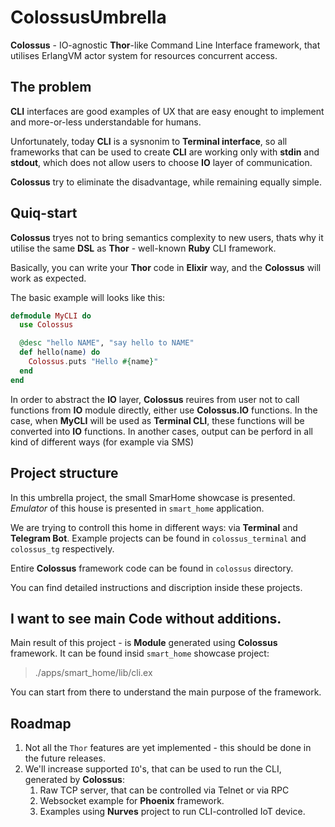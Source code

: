 # ColossusUmbrella

**Colossus** - IO-agnostic **Thor**-like Command Line Interface framework, that utilises ErlangVM actor system for resources concurrent access.

## The problem

**CLI** interfaces are good examples of UX that are easy enought to implement and more-or-less understandable for humans.

Unfortunately, today **CLI** is a sysnonim to **Terminal interface**, so all frameworks that can be used to create **CLI** are working only with **stdin** and **stdout**,
which does not allow users to choose **IO** layer of communication.

**Colossus** try to eliminate the disadvantage, while remaining equally simple.

## Quiq-start

**Colossus** tryes not to bring semantics complexity to new users, thats why it utilise the same **DSL** as **Thor** - well-known **Ruby** CLI framework.

Basically, you can write your **Thor** code in **Elixir** way, and the **Colossus** will work as expected.

The basic example will looks like this:

```elixir
defmodule MyCLI do
  use Colossus

  @desc "hello NAME", "say hello to NAME"
  def hello(name) do
    Colossus.puts "Hello #{name}"
  end
end
```

In order to abstract the **IO** layer, **Colossus** reuires from user not to call functions from **IO** module directly, either use **Colossus.IO** functions.
In the case, when **MyCLI** will be used as **Terminal CLI**, these functions will be converted into **IO** functions.
In another cases, output can be perford in all kind of different ways (for example via SMS)


## Project structure

In this umbrella project, the small SmarHome showcase is presented. *Emulator* of this house is presented in `smart_home` application.

We are trying to controll this home in different ways: via **Terminal** and **Telegram Bot**. Example projects can be found in `colossus_terminal` and `colossus_tg` respectively.

Entire **Colossus** framework code can be found in `colossus` directory.

You can find detailed instructions and discription inside these projects.

## I want to see main Code without additions.

Main result of this project - is **Module** generated using **Colossus** framework. It can be found insid `smart_home` showcase project:

> ./apps/smart_home/lib/cli.ex

You can start from there to understand the main purpose of the framework.

## Roadmap

1. Not all the `Thor` features are yet implemented - this should be done in the future releases.
2. We'll increase supported `IO`'s, that can be used to run the CLI, generated by **Colossus**:
   1. Raw TCP server, that can be controlled via Telnet or via RPC
   2. Websocket example for **Phoenix** framework. 
   3. Examples using **Nurves** project to run CLI-controlled IoT device.